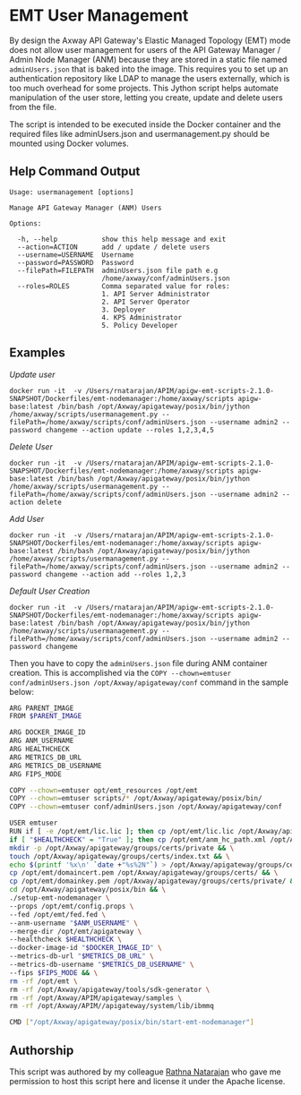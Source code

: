 # EMT User Management

By design the Axway API Gateway's Elastic Managed Topology (EMT) mode does not allow user management for users of the API Gateway Manager / Admin Node Manager (ANM) because they are stored in a static file named `adminUsers.json` that is baked into the image.  This requires you to set up an authentication repository like LDAP to manage the users externally, which is too much overhead for some projects.  This Jython script helps automate manipulation of the user store, letting you create, update and delete users from the file.

The script is intended to be executed inside the Docker container and the required files like adminUsers.json and usermanagement.py should be mounted using Docker volumes.

## Help Command Output

```
Usage: usermanagement [options]

Manage API Gateway Manager (ANM) Users

Options:

  -h, --help           show this help message and exit
  --action=ACTION      add / update / delete users
  --username=USERNAME  Username
  --password=PASSWORD  Password
  --filePath=FILEPATH  adminUsers.json file path e.g
                       /home/axway/conf/adminUsers.json
  --roles=ROLES        Comma separated value for roles:   
                       1. API Server Administrator
                       2. API Server Operator   
                       3. Deployer   
                       4. KPS Administrator 
                       5. Policy Developer                 
```

## Examples

*Update user*

`docker run -it  -v /Users/rnatarajan/APIM/apigw-emt-scripts-2.1.0-SNAPSHOT/Dockerfiles/emt-nodemanager:/home/axway/scripts apigw-base:latest /bin/bash /opt/Axway/apigateway/posix/bin/jython /home/axway/scripts/usermanagement.py --filePath=/home/axway/scripts/conf/adminUsers.json --username admin2 --password changeme --action update --roles 1,2,3,4,5`

*Delete User*

`docker run -it  -v /Users/rnatarajan/APIM/apigw-emt-scripts-2.1.0-SNAPSHOT/Dockerfiles/emt-nodemanager:/home/axway/scripts apigw-base:latest /bin/bash /opt/Axway/apigateway/posix/bin/jython /home/axway/scripts/usermanagement.py --filePath=/home/axway/scripts/conf/adminUsers.json --username admin2 --action delete`

*Add User*

`docker run -it  -v /Users/rnatarajan/APIM/apigw-emt-scripts-2.1.0-SNAPSHOT/Dockerfiles/emt-nodemanager:/home/axway/scripts apigw-base:latest /bin/bash /opt/Axway/apigateway/posix/bin/jython /home/axway/scripts/usermanagement.py --filePath=/home/axway/scripts/conf/adminUsers.json --username admin2 --password changeme --action add --roles 1,2,3`

*Default User Creation*

`docker run -it  -v /Users/rnatarajan/APIM/apigw-emt-scripts-2.1.0-SNAPSHOT/Dockerfiles/emt-nodemanager:/home/axway/scripts apigw-base:latest /bin/bash /opt/Axway/apigateway/posix/bin/jython /home/axway/scripts/usermanagement.py --filePath=/home/axway/scripts/conf/adminUsers.json --username admin2 --password changeme`

Then you have to copy the `adminUsers.json` file during ANM container creation.  This is accomplished via the `COPY --chown=emtuser conf/adminUsers.json /opt/Axway/apigateway/conf` command in the sample below:

```bash
ARG PARENT_IMAGE
FROM $PARENT_IMAGE

ARG DOCKER_IMAGE_ID
ARG ANM_USERNAME
ARG HEALTHCHECK
ARG METRICS_DB_URL
ARG METRICS_DB_USERNAME
ARG FIPS_MODE

COPY --chown=emtuser opt/emt_resources /opt/emt
COPY --chown=emtuser scripts/* /opt/Axway/apigateway/posix/bin/
COPY --chown=emtuser conf/adminUsers.json /opt/Axway/apigateway/conf

USER emtuser
RUN if [ -e /opt/emt/lic.lic ]; then cp /opt/emt/lic.lic /opt/Axway/apigateway/conf/licenses; fi && \
if [ "$HEALTHCHECK" = "True" ]; then cp /opt/emt/anm_hc_path.xml /opt/Axway/apigateway/samples/SamplePolicies/HealthCheck; fi && \
mkdir -p /opt/Axway/apigateway/groups/certs/private && \
touch /opt/Axway/apigateway/groups/certs/index.txt && \
echo $(printf '%x\n' `date +"%s%2N"`) > /opt/Axway/apigateway/groups/certs/serial && \
cp /opt/emt/domaincert.pem /opt/Axway/apigateway/groups/certs/ && \
cp /opt/emt/domainkey.pem /opt/Axway/apigateway/groups/certs/private/ && \
cd /opt/Axway/apigateway/posix/bin && \
./setup-emt-nodemanager \
--props /opt/emt/config.props \
--fed /opt/emt/fed.fed \
--anm-username "$ANM_USERNAME" \
--merge-dir /opt/emt/apigateway \
--healthcheck $HEALTHCHECK \
--docker-image-id "$DOCKER_IMAGE_ID" \
--metrics-db-url "$METRICS_DB_URL" \
--metrics-db-username "$METRICS_DB_USERNAME" \
--fips $FIPS_MODE && \
rm -rf /opt/emt \
rm -rf /opt/Axway/apigateway/tools/sdk-generator \
rm -rf /opt/Axway/APIM/apigateway/samples \
rm -rf /opt/Axway/APIM//apigateway/system/lib/ibmmq

CMD ["/opt/Axway/apigateway/posix/bin/start-emt-nodemanager"]
```

## Authorship

This script was authored by my colleague [Rathna Natarajan](https://github.com/rathnapandi) who gave me permission to host this script here and license it under the Apache license.
